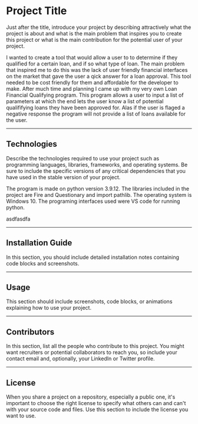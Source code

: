# Project Title

Just after the title, introduce your project by describing attractively what the project is about and what is the main problem that inspires you to create this project or what is the main contribution for the potential user of your project.

I wanted to create a tool that would allow a user to to determine if they qualified for a certain loan, and if so what type of loan. The main problem that inspired me to do this was the lack of user friendly financial interfaces on the market that gave the user a qick answer for a loan approval. This tool needed to be cost friendly for them and affordable for the developer to make. After much time and planning I came up with my very own Loan Financial Qualifying program. This program allows a user to input a list of parameters at which the end lets the user know a list of potential qualififying loans they have been approved for. Alas if the user is flaged a negative response the program will not provide a list of loans available for the user. 



---

## Technologies

Describe the technologies required to use your project such as programming languages, libraries, frameworks, and operating systems. Be sure to include the specific versions of any critical dependencies that you have used in the stable version of your project.

The program is made on python version 3.9.12. The libraries included in the project are Fire and Questionary and import pathlib. The operating system is Windows 10. The programing interfaces used were VS code for running python. 


asdfasdfa

---

## Installation Guide

In this section, you should include detailed installation notes containing code blocks and screenshots.

---

## Usage

This section should include screenshots, code blocks, or animations explaining how to use your project.

---

## Contributors

In this section, list all the people who contribute to this project. You might want recruiters or potential collaborators to reach you, so include your contact email and, optionally, your LinkedIn or Twitter profile.

---

## License

When you share a project on a repository, especially a public one, it's important to choose the right license to specify what others can and can't with your source code and files. Use this section to include the license you want to use.
